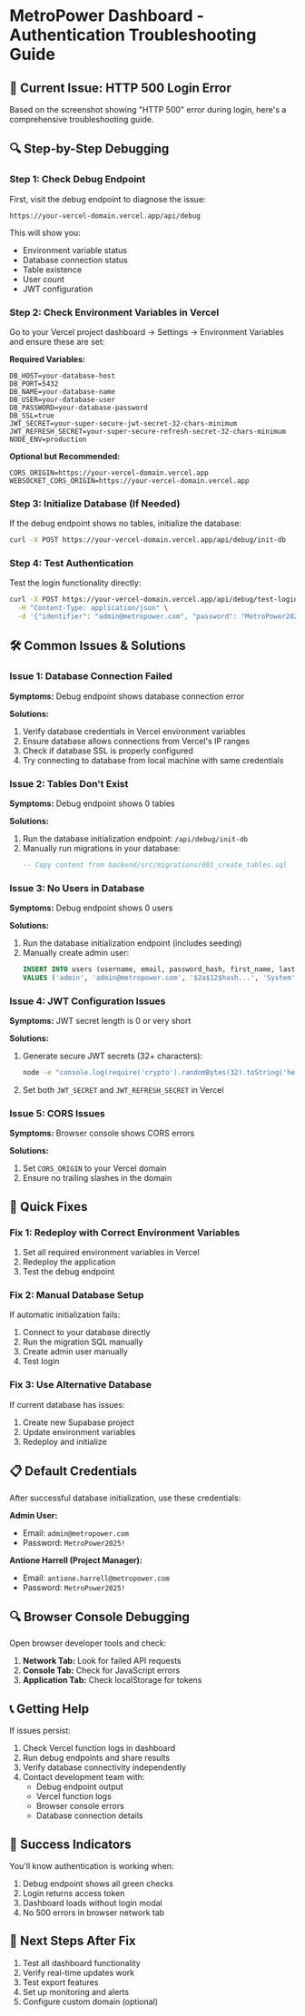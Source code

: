 # MetroPower Dashboard - Authentication Troubleshooting Guide

## 🚨 Current Issue: HTTP 500 Login Error

Based on the screenshot showing "HTTP 500" error during login, here's a comprehensive troubleshooting guide.

## 🔍 Step-by-Step Debugging

### Step 1: Check Debug Endpoint

First, visit the debug endpoint to diagnose the issue:

```
https://your-vercel-domain.vercel.app/api/debug
```

This will show you:
- Environment variable status
- Database connection status
- Table existence
- User count
- JWT configuration

### Step 2: Check Environment Variables in Vercel

Go to your Vercel project dashboard → Settings → Environment Variables and ensure these are set:

**Required Variables:**
```
DB_HOST=your-database-host
DB_PORT=5432
DB_NAME=your-database-name
DB_USER=your-database-user
DB_PASSWORD=your-database-password
DB_SSL=true
JWT_SECRET=your-super-secure-jwt-secret-32-chars-minimum
JWT_REFRESH_SECRET=your-super-secure-refresh-secret-32-chars-minimum
NODE_ENV=production
```

**Optional but Recommended:**
```
CORS_ORIGIN=https://your-vercel-domain.vercel.app
WEBSOCKET_CORS_ORIGIN=https://your-vercel-domain.vercel.app
```

### Step 3: Initialize Database (If Needed)

If the debug endpoint shows no tables, initialize the database:

```bash
curl -X POST https://your-vercel-domain.vercel.app/api/debug/init-db
```

### Step 4: Test Authentication

Test the login functionality directly:

```bash
curl -X POST https://your-vercel-domain.vercel.app/api/debug/test-login \
  -H "Content-Type: application/json" \
  -d '{"identifier": "admin@metropower.com", "password": "MetroPower2025!"}'
```

## 🛠️ Common Issues & Solutions

### Issue 1: Database Connection Failed

**Symptoms:** Debug endpoint shows database connection error

**Solutions:**
1. Verify database credentials in Vercel environment variables
2. Ensure database allows connections from Vercel's IP ranges
3. Check if database SSL is properly configured
4. Try connecting to database from local machine with same credentials

### Issue 2: Tables Don't Exist

**Symptoms:** Debug endpoint shows 0 tables

**Solutions:**
1. Run the database initialization endpoint: `/api/debug/init-db`
2. Manually run migrations in your database:
   ```sql
   -- Copy content from backend/src/migrations/001_create_tables.sql
   ```

### Issue 3: No Users in Database

**Symptoms:** Debug endpoint shows 0 users

**Solutions:**
1. Run the database initialization endpoint (includes seeding)
2. Manually create admin user:
   ```sql
   INSERT INTO users (username, email, password_hash, first_name, last_name, role)
   VALUES ('admin', 'admin@metropower.com', '$2a$12$hash...', 'System', 'Administrator', 'Admin');
   ```

### Issue 4: JWT Configuration Issues

**Symptoms:** JWT secret length is 0 or very short

**Solutions:**
1. Generate secure JWT secrets (32+ characters):
   ```bash
   node -e "console.log(require('crypto').randomBytes(32).toString('hex'))"
   ```
2. Set both `JWT_SECRET` and `JWT_REFRESH_SECRET` in Vercel

### Issue 5: CORS Issues

**Symptoms:** Browser console shows CORS errors

**Solutions:**
1. Set `CORS_ORIGIN` to your Vercel domain
2. Ensure no trailing slashes in the domain

## 🔧 Quick Fixes

### Fix 1: Redeploy with Correct Environment Variables

1. Set all required environment variables in Vercel
2. Redeploy the application
3. Test the debug endpoint

### Fix 2: Manual Database Setup

If automatic initialization fails:

1. Connect to your database directly
2. Run the migration SQL manually
3. Create admin user manually
4. Test login

### Fix 3: Use Alternative Database

If current database has issues:

1. Create new Supabase project
2. Update environment variables
3. Redeploy and initialize

## 📋 Default Credentials

After successful database initialization, use these credentials:

**Admin User:**
- Email: `admin@metropower.com`
- Password: `MetroPower2025!`

**Antione Harrell (Project Manager):**
- Email: `antione.harrell@metropower.com`
- Password: `MetroPower2025!`

## 🔍 Browser Console Debugging

Open browser developer tools and check:

1. **Network Tab:** Look for failed API requests
2. **Console Tab:** Check for JavaScript errors
3. **Application Tab:** Check localStorage for tokens

## 📞 Getting Help

If issues persist:

1. Check Vercel function logs in dashboard
2. Run debug endpoints and share results
3. Verify database connectivity independently
4. Contact development team with:
   - Debug endpoint output
   - Vercel function logs
   - Browser console errors
   - Database connection details

## 🎯 Success Indicators

You'll know authentication is working when:

1. Debug endpoint shows all green checks
2. Login returns access token
3. Dashboard loads without login modal
4. No 500 errors in browser network tab

## 🔄 Next Steps After Fix

1. Test all dashboard functionality
2. Verify real-time updates work
3. Test export features
4. Set up monitoring and alerts
5. Configure custom domain (optional)
